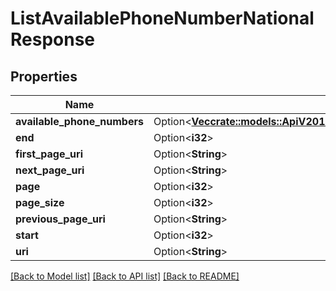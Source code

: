 # ListAvailablePhoneNumberNationalResponse

## Properties

Name | Type | Description | Notes
------------ | ------------- | ------------- | -------------
**available_phone_numbers** | Option<[**Vec<crate::models::ApiV2010AccountAvailablePhoneNumberCountryAvailablePhoneNumberNational>**](api.v2010.account.available_phone_number_country.available_phone_number_national.md)> |  | [optional]
**end** | Option<**i32**> |  | [optional]
**first_page_uri** | Option<**String**> |  | [optional]
**next_page_uri** | Option<**String**> |  | [optional]
**page** | Option<**i32**> |  | [optional]
**page_size** | Option<**i32**> |  | [optional]
**previous_page_uri** | Option<**String**> |  | [optional]
**start** | Option<**i32**> |  | [optional]
**uri** | Option<**String**> |  | [optional]

[[Back to Model list]](../README.md#documentation-for-models) [[Back to API list]](../README.md#documentation-for-api-endpoints) [[Back to README]](../README.md)


